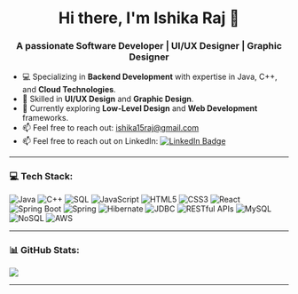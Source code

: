 <h1 align="center">
  Hi there, I'm Ishika Raj 👋 
</h1>
<h3 align="center">A passionate Software Developer | UI/UX Designer | Graphic Designer</h3> 

- 💻 Specializing in **Backend Development** with expertise in Java, C++, and **Cloud Technologies**.
- 🎨 Skilled in **UI/UX Design** and **Graphic Design**.
- 🌱 Currently exploring **Low-Level Design** and **Web Development** frameworks.
- 📫 Feel free to reach out: [ishika15raj@gmail.com](mailto:ishika15raj@gmail.com)
- 📫 Feel free to reach out on LinkedIn:    <a href="https://www.linkedin.com/in/ishika-raj-959279214">
    <img src="https://img.shields.io/badge/LinkedIn-blue?style=flat&logo=linkedin&logoColor=white" alt="LinkedIn Badge"/>
  </a>



---

### 💻 Tech Stack:

![Java](https://img.shields.io/badge/Java-%23000000.svg?style=flat&logo=java&logoColor=white)
![C++](https://img.shields.io/badge/C++-%23000000.svg?style=flat&logo=c%2B%2B&logoColor=white)
![SQL](https://img.shields.io/badge/SQL-%23000000.svg?style=flat&logo=mysql&logoColor=white)
![JavaScript](https://img.shields.io/badge/JavaScript-%23000000.svg?style=flat&logo=javascript&logoColor=white)
![HTML5](https://img.shields.io/badge/HTML5-%23000000.svg?style=flat&logo=html5&logoColor=white)
![CSS3](https://img.shields.io/badge/CSS3-%23000000.svg?style=flat&logo=css3&logoColor=white)
![React](https://img.shields.io/badge/React-%23000000.svg?style=flat&logo=react&logoColor=white)
![Spring Boot](https://img.shields.io/badge/Spring%20Boot-%23000000.svg?style=flat&logo=spring-boot&logoColor=white)
![Spring](https://img.shields.io/badge/Spring-%23000000.svg?style=flat&logo=spring&logoColor=white)
![Hibernate](https://img.shields.io/badge/Hibernate-%23000000.svg?style=flat&logo=hibernate&logoColor=white)
![JDBC](https://img.shields.io/badge/JDBC-%23000000.svg?style=flat&logo=java&logoColor=white)
![RESTful APIs](https://img.shields.io/badge/RESTful%20APIs-%23000000.svg?style=flat)
![MySQL](https://img.shields.io/badge/MySQL-%23000000.svg?style=flat&logo=mysql&logoColor=white)
![NoSQL](https://img.shields.io/badge/NoSQL-%23000000.svg?style=flat&logo=mongodb&logoColor=white)
![AWS](https://img.shields.io/badge/AWS-%23000000.svg?style=flat&logo=amazon-aws&logoColor=white)


---

### 📊 GitHub Stats:
![](https://github-readme-stats.vercel.app/api?username=ishika1501&theme=react&hide_border=true&include_all_commits=false&count_private=true)

---

<!-- Proudly created with GPRM ( https://gprm.itsvg.in ) -->
